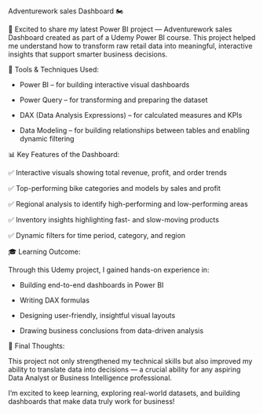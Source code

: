 Adventurework sales Dashboard 🏍️ 

🚀 Excited to share my latest Power BI project — Adventurework sales Dashboard created as part of a Udemy Power BI course. This project helped me understand how to transform raw retail data into meaningful, interactive insights that support smarter business decisions.

🧰 Tools & Techniques Used:

* Power BI – for building interactive visual dashboards

* Power Query – for transforming and preparing the dataset

* DAX (Data Analysis Expressions) – for calculated measures and KPIs

* Data Modeling – for building relationships between tables and enabling dynamic filtering

📊 Key Features of the Dashboard:

✅ Interactive visuals showing total revenue, profit, and order trends

✅ Top-performing bike categories and models by sales and profit

✅ Regional analysis to identify high-performing and low-performing areas

✅ Inventory insights highlighting fast- and slow-moving products

✅ Dynamic filters for time period, category, and region

🎓 Learning Outcome:

Through this Udemy project, I gained hands-on experience in:

* Building end-to-end dashboards in Power BI

* Writing DAX formulas

* Designing user-friendly, insightful visual layouts

* Drawing business conclusions from data-driven analysis

💬 Final Thoughts:

This project not only strengthened my technical skills but also improved my ability to translate data into decisions — a crucial ability for any aspiring Data Analyst or Business Intelligence professional.

I’m excited to keep learning, exploring real-world datasets, and building dashboards that make data truly work for business!
